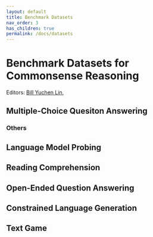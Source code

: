 ```yaml
---
layout: default
title: Benchmark Datasets
nav_order: 3
has_children: true
permalink: /docs/datasets
---
```


# Benchmark Datasets for Commonsense Reasoning



Editors: [Bill Yuchen Lin](https://yuchenlin.xyz/), 



## Multiple-Choice Quesiton Answering

### 
### Others 

## Language Model Probing

## Reading Comprehension 

## Open-Ended Question Answering 

## Constrained Language Generation 

## Text Game


